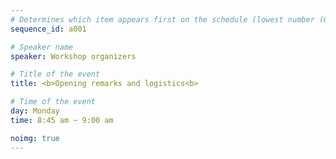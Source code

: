 ```yaml
---
# Determines which item appears first on the schedule (lowest number (0) appears first)
sequence_id: a001

# Speaker name
speaker: Workshop organizers

# Title of the event
title: <b>Opening remarks and logistics<b>

# Time of the event
day: Monday
time: 8:45 am ~ 9:00 am

noimg: true
---
```


